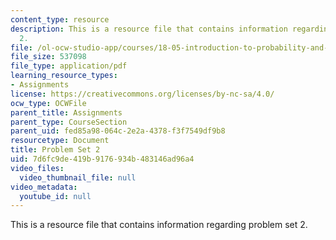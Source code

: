 ```yaml
---
content_type: resource
description: This is a resource file that contains information regarding problem set
  2.
file: /ol-ocw-studio-app/courses/18-05-introduction-to-probability-and-statistics-spring-2014/7d6fc9de419b9176934b483146ad96a4_MIT18_05S14_ps2.pdf
file_size: 537098
file_type: application/pdf
learning_resource_types:
- Assignments
license: https://creativecommons.org/licenses/by-nc-sa/4.0/
ocw_type: OCWFile
parent_title: Assignments
parent_type: CourseSection
parent_uid: fed85a98-064c-2e2a-4378-f3f7549df9b8
resourcetype: Document
title: Problem Set 2
uid: 7d6fc9de-419b-9176-934b-483146ad96a4
video_files:
  video_thumbnail_file: null
video_metadata:
  youtube_id: null
---
```

This is a resource file that contains information regarding problem set 2.